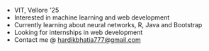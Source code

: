- VIT, Vellore '25
- Interested in machine learning and web development
- Currently learning about neural networks, R, Java and Bootstrap
- Looking for internships in web development
- Contact me @ hardikbhatia777@gmail.com

<!---
xSeven07/xSeven07 is a ✨ special ✨ repository because its `README.md` (this file) appears on your GitHub profile.
You can click the Preview link to take a look at your changes.
--->
